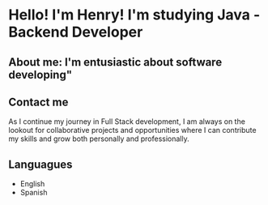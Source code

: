 # Hello! I'm Henry! I'm studying Java - Backend Developer 
## About me: I'm entusiastic about software developing"
## Contact me
As I continue my journey in Full Stack development, I am always on the lookout for collaborative projects and opportunities where I can contribute my skills and grow both personally and professionally.
## Languagues
- English
- Spanish
